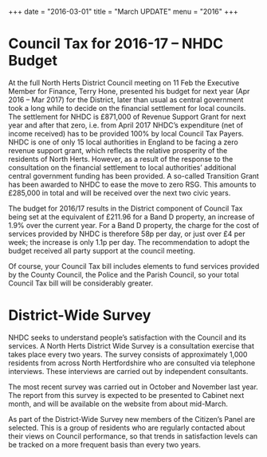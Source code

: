 +++
date = "2016-03-01"
title = "March UPDATE"
menu = "2016"
+++

# **Council Tax for 2016-17** **– NHDC Budget**

At the full North Herts District Council meeting on 11 Feb the Executive
Member for Finance, Terry Hone, presented his budget for next year (Apr
2016 – Mar 2017) for the District, later than usual as central
government took a long while to decide on the financial settlement for
local councils. The settlement for NHDC is £871,000 of Revenue Support
Grant for next year and after that zero, i.e. from April 2017 NHDC’s
expenditure (net of income received) has to be provided 100% by local
Council Tax Payers. NHDC is one of only 15 local authorities in England
to be facing a zero revenue support grant, which reflects the relative
prosperity of the residents of North Herts. However, as a result of the
response to the consultation on the financial settlement to local
authorities’ additional central government funding has been provided. A
so-called Transition Grant has been awarded to NHDC to ease the move to
zero RSG. This amounts to £285,000 in total and will be received over
the next two civic years.

The budget for 2016/17 results in the District component of Council Tax
being set at the equivalent of £211.96 for a Band D property, an
increase of 1.9% over the current year. For a Band D property, the
charge for the cost of services provided by NHDC is therefore 58p per
day, or just over £4 per week; the increase is only 1.1p per day. The
recommendation to adopt the budget received all party support at the
council meeting.

Of course, your Council Tax bill includes elements to fund services
provided by the County Council, the Police and the Parish Council, so
your total Council Tax bill will be considerably greater.

# **District-Wide Survey**

NHDC seeks to understand people’s satisfaction with the Council and its
services. A North Herts District Wide Survey is a consultation exercise
that takes place every two years. The survey consists of approximately
1,000 residents from across North Hertfordshire who are consulted via
telephone interviews. These interviews are carried out by independent
consultants.

The most recent survey was carried out in October and November last
year. The report from this survey is expected to be presented to Cabinet
next month, and will be available on the website from about mid-March.

As part of the District-Wide Survey new members of the Citizen’s Panel
are selected. This is a group of residents who are regularly contacted
about their views on Council performance, so that trends in satisfaction
levels can be tracked on a more frequent basis than every two years.

